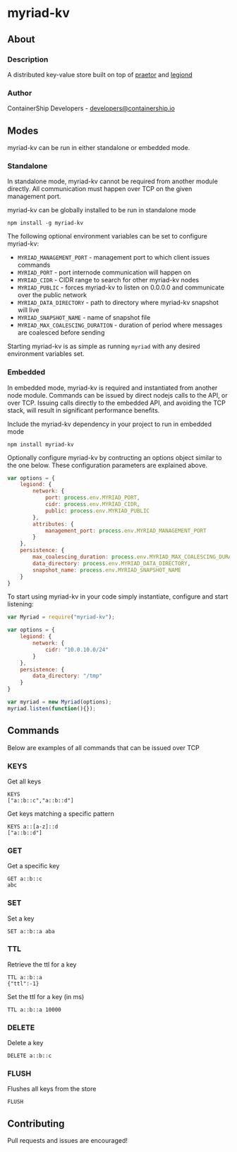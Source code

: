 # myriad-kv

## About

### Description
A distributed key-value store built on top of [praetor](https://github.com/containership/praetor) and [legiond](https://github.com/containership/legiond)

### Author
ContainerShip Developers - developers@containership.io

## Modes
myriad-kv can be run in either standalone or embedded mode.

### Standalone
In standalone mode, myriad-kv cannot be required from another module directly. All communication must happen over TCP on the given management port.

myriad-kv can be globally installed to be run in standalone mode
```
npm install -g myriad-kv
```

The following optional environment variables can be set to configure myriad-kv:

* `MYRIAD_MANAGEMENT_PORT` - management port to which client issues commands
* `MYRIAD_PORT` - port internode communication will happen on
* `MYRIAD_CIDR` - CIDR range to search for other myriad-kv nodes
* `MYRIAD_PUBLIC` - forces myriad-kv to listen on 0.0.0.0 and communicate over the public network
* `MYRIAD_DATA_DIRECTORY` - path to directory where myriad-kv snapshot will live
* `MYRIAD_SNAPSHOT_NAME` - name of snapshot file
* `MYRIAD_MAX_COALESCING_DURATION` - duration of period where messages are coalesced before sending

Starting myriad-kv is as simple as running `myriad` with any desired environment variables set.

### Embedded
In embedded mode, myriad-kv is required and instantiated from another node module. Commands can be issued by direct nodejs calls to the API, or over TCP. Issuing calls directly to the embedded API, and avoiding the TCP stack, will result in significant performance benefits.

Include the myriad-kv dependency in your project to run in embedded mode

```
npm install myriad-kv
```

Optionally configure myriad-kv by contructing an options object similar to the one below. These configuration parameters are explained above.

```javascript
var options = {
    legiond: {
        network: {
            port: process.env.MYRIAD_PORT,
            cidr: process.env.MYRIAD_CIDR,
            public: process.env.MYRIAD_PUBLIC
        },
        attributes: {
            management_port: process.env.MYRIAD_MANAGEMENT_PORT
        }
    },
    persistence: {
        max_coalescing_duration: process.env.MYRIAD_MAX_COALESCING_DURATION,
        data_directory: process.env.MYRIAD_DATA_DIRECTORY,
        snapshot_name: process.env.MYRIAD_SNAPSHOT_NAME
    }
}
```

To start using myriad-kv in your code simply instantiate, configure and start listening:

```javascript
var Myriad = require("myriad-kv");

var options = {
    legiond: {
        network: {
            cidr: "10.0.10.0/24"
        }
    },
    persistence: {
        data_directory: "/tmp"
    }
}

var myriad = new Myriad(options);
myriad.listen(function(){});
```

## Commands

Below are examples of all commands that can be issued over TCP

### KEYS

Get all keys
```
KEYS
["a::b::c","a::b::d"]
```

Get keys matching a specific pattern
```
KEYS a::[a-z]::d
["a::b::d"]
```

### GET

Get a specific key
```
GET a::b::c
abc
```

### SET

Set a key
```
SET a::b::a aba

```

### TTL

Retrieve the ttl for a key
```
TTL a::b::a
{"ttl":-1}
```

Set the ttl for a key (in ms)
```
TTL a::b::a 10000

```

### DELETE

Delete a key
```
DELETE a::b::c

```

### FLUSH

Flushes all keys from the store
```
FLUSH

```

## Contributing
Pull requests and issues are encouraged!
